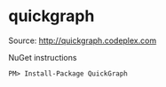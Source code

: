 # quickgraph
Source: http://quickgraph.codeplex.com


NuGet instructions

    PM> Install-Package QuickGraph

